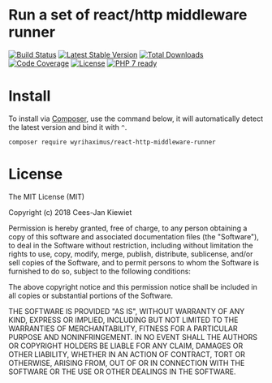 # Run a set of react/http middleware runner

[![Build Status](https://travis-ci.org/WyriHaximus/reactphp-http-middleware-runner.svg?branch=master)](https://travis-ci.org/WyriHaximus/reactphp-http-middleware-runner)
[![Latest Stable Version](https://poser.pugx.org/WyriHaximus/react-http-middleware-runner/v/stable.png)](https://packagist.org/packages/WyriHaximus/react-http-middleware-runner)
[![Total Downloads](https://poser.pugx.org/WyriHaximus/react-http-middleware-runner/downloads.png)](https://packagist.org/packages/WyriHaximus/react-http-middleware-runner)
[![Code Coverage](https://scrutinizer-ci.com/g/WyriHaximus/reactphp-http-middleware-runner/badges/coverage.png?b=master)](https://scrutinizer-ci.com/g/WyriHaximus/reactphp-http-middleware-runner/?branch=master)
[![License](https://poser.pugx.org/WyriHaximus/react-http-middleware-runner/license.png)](https://packagist.org/packages/WyriHaximus/react-http-middleware-runner)
[![PHP 7 ready](http://php7ready.timesplinter.ch/WyriHaximus/reactphp-http-middleware-clear-body/badge.svg)](https://travis-ci.org/WyriHaximus/reactphp-http-middleware-clear-body)

# Install

To install via [Composer](http://getcomposer.org/), use the command below, it will automatically detect the latest version and bind it with `^`.

```
composer require wyrihaximus/react-http-middleware-runner
```

# License

The MIT License (MIT)

Copyright (c) 2018 Cees-Jan Kiewiet

Permission is hereby granted, free of charge, to any person obtaining a copy
of this software and associated documentation files (the "Software"), to deal
in the Software without restriction, including without limitation the rights
to use, copy, modify, merge, publish, distribute, sublicense, and/or sell
copies of the Software, and to permit persons to whom the Software is
furnished to do so, subject to the following conditions:

The above copyright notice and this permission notice shall be included in all
copies or substantial portions of the Software.

THE SOFTWARE IS PROVIDED "AS IS", WITHOUT WARRANTY OF ANY KIND, EXPRESS OR
IMPLIED, INCLUDING BUT NOT LIMITED TO THE WARRANTIES OF MERCHANTABILITY,
FITNESS FOR A PARTICULAR PURPOSE AND NONINFRINGEMENT. IN NO EVENT SHALL THE
AUTHORS OR COPYRIGHT HOLDERS BE LIABLE FOR ANY CLAIM, DAMAGES OR OTHER
LIABILITY, WHETHER IN AN ACTION OF CONTRACT, TORT OR OTHERWISE, ARISING FROM,
OUT OF OR IN CONNECTION WITH THE SOFTWARE OR THE USE OR OTHER DEALINGS IN THE
SOFTWARE.
